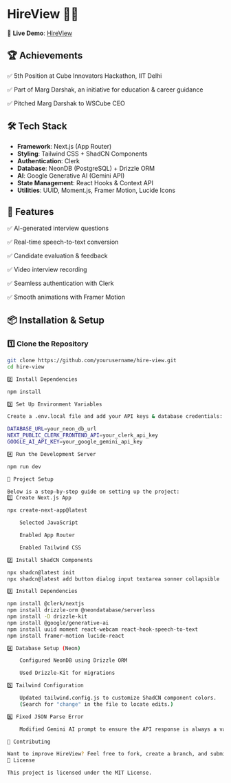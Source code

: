 # HireView 🎤💼  

🚀 **Live Demo**: [HireView](https://hire-view-ehshan.vercel.app/)  

## 🏆 Achievements  

✅ 5th Position at Cube Innovators Hackathon, IIT Delhi  

✅ Part of Marg Darshak, an initiative for education & career guidance  

✅ Pitched Marg Darshak to WSCube CEO  

## 🛠 Tech Stack  

- **Framework**: Next.js (App Router)  
- **Styling**: Tailwind CSS + ShadCN Components  
- **Authentication**: Clerk  
- **Database**: NeonDB (PostgreSQL) + Drizzle ORM  
- **AI**: Google Generative AI (Gemini API)  
- **State Management**: React Hooks & Context API  
- **Utilities**: UUID, Moment.js, Framer Motion, Lucide Icons  

## 🚀 Features  

✅ AI-generated interview questions  

✅ Real-time speech-to-text conversion  

✅ Candidate evaluation & feedback  

✅ Video interview recording  

✅ Seamless authentication with Clerk  

✅ Smooth animations with Framer Motion  

## 📦 Installation & Setup  

### 1️⃣ Clone the Repository  

```sh
git clone https://github.com/yourusername/hire-view.git
cd hire-view

2️⃣ Install Dependencies

npm install

3️⃣ Set Up Environment Variables

Create a .env.local file and add your API keys & database credentials:

DATABASE_URL=your_neon_db_url
NEXT_PUBLIC_CLERK_FRONTEND_API=your_clerk_api_key
GOOGLE_AI_API_KEY=your_google_gemini_api_key

4️⃣ Run the Development Server

npm run dev

🔨 Project Setup

Below is a step-by-step guide on setting up the project:
1️⃣ Create Next.js App

npx create-next-app@latest

    Selected JavaScript

    Enabled App Router

    Enabled Tailwind CSS

2️⃣ Install ShadCN Components

npx shadcn@latest init
npx shadcn@latest add button dialog input textarea sonner collapsible

3️⃣ Install Dependencies

npm install @clerk/nextjs  
npm install drizzle-orm @neondatabase/serverless  
npm install -D drizzle-kit  
npm install @google/generative-ai  
npm install uuid moment react-webcam react-hook-speech-to-text  
npm install framer-motion lucide-react  

4️⃣ Database Setup (Neon)

    Configured NeonDB using Drizzle ORM

    Used Drizzle-Kit for migrations

5️⃣ Tailwind Configuration

    Updated tailwind.config.js to customize ShadCN component colors.
    (Search for "change" in the file to locate edits.)

6️⃣ Fixed JSON Parse Error

    Modified Gemini AI prompt to ensure the API response is always a valid JSON object.

🌟 Contributing

Want to improve HireView? Feel free to fork, create a branch, and submit a PR! 🚀
📜 License

This project is licensed under the MIT License.
